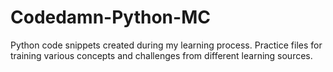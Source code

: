 # Codedamn-Python-MC
Python code snippets created during my learning process. Practice files for training various concepts and challenges from different learning sources.
